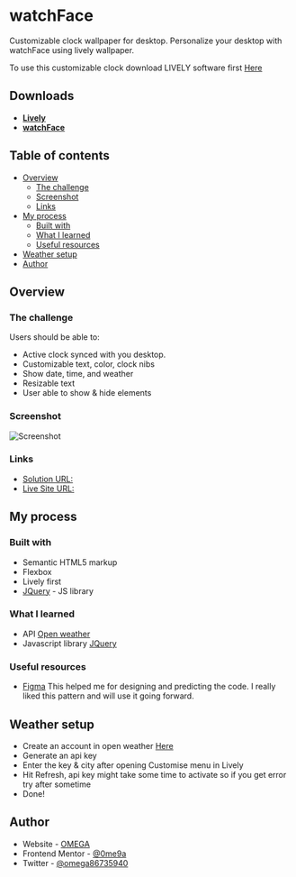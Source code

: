 # watchFace

Customizable clock wallpaper for desktop. Personalize your desktop with watchFace using lively wallpaper.

To use this customizable clock download LIVELY software first [Here](https://rocksdanister.github.io/lively/)

## Downloads
- **[Lively](https://rocksdanister.github.io/lively/)**
- **[watchFace](https://github.com/0ME9A/watchFace/releases/download/desktop-wallpaper/watchFace.zip)**

## Table of contents

- [Overview](#overview)
  - [The challenge](#the-challenge)
  - [Screenshot](#screenshot)
  - [Links](#links)
- [My process](#my-process)
  - [Built with](#built-with)
  - [What I learned](#what-i-learned)
  - [Useful resources](#useful-resources)
- [Weather setup](#weather-setup)
- [Author](#author)

## Overview

### The challenge

Users should be able to:

- Active clock synced with you desktop.
- Customizable text, color, clock nibs
- Show date, time, and weather
- Resizable text
- User able to show & hide elements

### Screenshot

![Screenshot](https://raw.githubusercontent.com/0ME9A/screenshots/main/watchFace.png)



### Links

- [Solution URL: ](https://github.com/0ME9A/watchFace/)
- [Live Site URL:](https://0me9a.github.io/watchFace/)

## My process

### Built with

- Semantic HTML5 markup
- Flexbox
- Lively first
- [JQuery](https://jquery.com) - JS library

### What I learned
- API [Open weather](https://openweathermap.org/)
- Javascript library [JQuery](https://jquery.com/)


### Useful resources

- [Figma](https://figma.com/) This helped me for designing and predicting the code. I really liked this pattern and will use it going forward.

## Weather setup
- Create an account in open weather [Here](https://openweathermap.org/)
- Generate an api key
- Enter the key & city after opening Customise menu in Lively
- Hit Refresh, api key might take some time to activate so if you get error try after sometime
- Done!

## Author

- Website - [OMEGA](https://ome9a.com)
- Frontend Mentor - [@0me9a](https://www.frontendmentor.io/profile/0me9a)
- Twitter - [@omega86735940](https://twitter.com/omega86735940)
